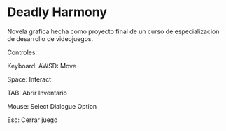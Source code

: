# Deadly Harmony

Novela grafica hecha como proyecto final de un curso de especializacion de desarrollo de videojuegos.

Controles:

Keyboard: AWSD: Move

Space: Interact

TAB: Abrir Inventario

Mouse: Select Dialogue Option

Esc: Cerrar juego
